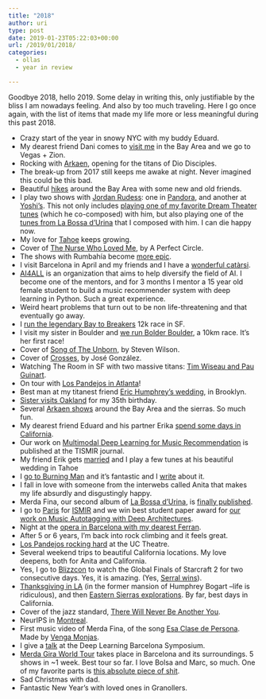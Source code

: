 ```yaml
---
title: "2018"
author: uri
type: post
date: 2019-01-23T05:22:03+00:00
url: /2019/01/2018/
categories:
  - ollas
  - year in review

---
```

Goodbye 2018, hello 2019. Some delay in writing this, only justifiable by the bliss I am nowadays feeling. And also by too much traveling. Here I go once again, with the list of items that made my life more or less meaningful during this past 2018.

  * Crazy start of the year in snowy NYC with my buddy Eduard.
  * My dearest friend Dani comes to <a href="https://www.instagram.com/p/BeJKemjHxdX/" rel="noopener" target="_blank">visit me</a> in the Bay Area and we go to Vegas + Zion.
  * Rocking with <a href="https://www.instagram.com/p/BeoKf9TnPGK/" rel="noopener" target="_blank">Arkaen</a>, opening for the titans of Dio Disciples.
  * The break-up from 2017 still keeps me awake at night. Never imagined this could be this bad.
  * Beautiful <a href="https://www.instagram.com/p/BfWsYaxAbbA/" rel="noopener" target="_blank">hikes</a> around the Bay Area with some new and old friends.
  * I play two shows with <a href="https://www.instagram.com/p/BfsUdMIAiY8/" rel="noopener" target="_blank">Jordan Rudess</a>: one in <a href="https://www.instagram.com/p/Bfz0slrAW_z/" rel="noopener" target="_blank">Pandora</a>, and another at <a href="https://www.instagram.com/p/BgDX5BZgGCf/" rel="noopener" target="_blank">Yoshi&#8217;s</a>. This not only includes <a href="https://www.youtube.com/watch?v=srF5KSOH_gE" rel="noopener" target="_blank">playing one of my favorite Dream Theater tunes</a> (which he co-composed) with him, but also playing one of the <a href="https://www.youtube.com/watch?v=9RfREShyCRU" rel="noopener" target="_blank">tunes from La Bossa d&#8217;Urina</a> that I composed with him. I can die happy now.
  * My love for <a href="https://www.instagram.com/p/BhA1-TYA_Ct/" rel="noopener" target="_blank">Tahoe</a> keeps growing.
  * Cover of <a href="https://www.youtube.com/watch?v=rY0PXJH2Hhk" rel="noopener" target="_blank">The Nurse Who Loved Me</a>, by A Perfect Circle.
  * The shows with Rumbahía become <a href="https://www.instagram.com/p/BhQv6PvhB5O/" rel="noopener" target="_blank">more epic</a>.
  * I visit Barcelona in April and my friends and I have a <a href="https://www.instagram.com/p/BhloZQbhhub/" rel="noopener" target="_blank">wonderful catàrsi</a>.
  * <a href="https://ai-4-all.org/" rel="noopener" target="_blank">AI4ALL</a> is an organization that aims to help diversify the field of AI. I become one of the mentors, and for 3 months I mentor a 15 year old female student to build a music recommender system with deep learning in Python. Such a great experience.
  * Weird heart problems that turn out to be non life-threatening and that eventually go away.
  * I <a href="https://www.instagram.com/p/BjAirsGhn_z/" rel="noopener" target="_blank">run the legendary Bay to Breakers</a> 12k race in SF.
  * I visit my sister in Boulder and <a href="https://www.instagram.com/p/BjVZiq2BMrw/" rel="noopener" target="_blank">we run Bolder Boulder</a>, a 10km race. It&#8217;s her first race!
  * Cover of <a href="https://www.youtube.com/watch?v=ZwZoIF6GRng" rel="noopener" target="_blank">Song of The Unborn</a>, by Steven Wilson.
  * Cover of <a href="https://www.youtube.com/watch?v=XnLDun7DYmI" rel="noopener" target="_blank">Crosses</a>, by José González.
  * Watching The Room in SF with two massive titans: <a href="https://www.instagram.com/p/Bj2qW_JBNX0/" rel="noopener" target="_blank">Tim Wiseau and Pau Guinart</a>.
  * On tour with <a href="https://www.instagram.com/p/BkeV83MhWjM/" rel="noopener" target="_blank">Los Pandejos in Atlanta</a>!
  * Best man at my titanest friend <a href="https://www.instagram.com/p/BkqEM1Dhya6/" rel="noopener" target="_blank">Eric Humphrey&#8217;s wedding</a>, in Brooklyn.
  * <a href="https://www.instagram.com/p/Bk7Lkzih6zt/" rel="noopener" target="_blank">Sister visits Oakland</a> for my 35th birthday.
  * Several <a href="https://www.instagram.com/p/BmRi4EaBg8R/" rel="noopener" target="_blank">Arkaen shows</a> around the Bay Area and the sierras. So much fun.
  * My dearest friend Eduard and his partner Erika <a href="https://www.instagram.com/p/Bm1HnBbB_VM/" rel="noopener" target="_blank">spend some days in California</a>.
  * Our work on [Multimodal Deep Learning for Music Recommendation][1] is published at the TISMIR journal.
  * My friend Erik gets <a href="https://www.instagram.com/p/Bm5CzFlhmS5/" rel="noopener" target="_blank">married</a> and I play a few tunes at his beautiful wedding in Tahoe
  * I <a href="https://www.instagram.com/p/Bm7_2kpB8iM/" rel="noopener" target="_blank">go to Burning Man</a> and it&#8217;s fantastic and I <a href="/" rel="noopener" target="_blank">write</a> about it.
  * I fall in love with someone from the interwebs called Anita that makes my life absurdly and disgustingly happy.
  * Merda Fina, our second album of [La Bossa d&#8217;Urina][2], is [finally published][3].
  * I go to <a href="https://www.instagram.com/p/BoFl2pJF7ON/" rel="noopener" target="_blank">Paris</a> for <a href="https://ismir2018.ircam.fr/" rel="noopener" target="_blank">ISMIR</a> and we win best student paper award for <a href="https://ccrma.stanford.edu/~urinieto/MARL/publications/ISMIR2018-Pons.pdf" rel="noopener" target="_blank">our work on Music Autotagging with Deep Architectures</a>.
  * Night at the [opera in Barcelona with my dearest Ferran][4].
  * After 5 or 6 years, I&#8217;m back into rock climbing and it feels great.
  * [Los Pandejos rocking hard][5] at the UC Theatre.
  * Several weekend trips to beautiful California locations. My love deepens, both for Anita and California.
  * Yes, I go to [Blizzcon][6] to watch the Global Finals of Starcraft 2 for two consecutive days. Yes, it is amazing. (Yes, [Serral wins][7]).
  * [Thanksgiving in LA][8] (in the former mansion of Humphrey Bogart &#8211;life is ridiculous), and then [Eastern Sierras explorations][9]. By far, best days in California.
  * Cover of the jazz standard, <a href="https://www.youtube.com/watch?v=2OAu9Daw6sI" rel="noopener" target="_blank">There Will Never Be Another You</a>.
  * NeurIPS in [Montreal][10].
  * First music video of Merda Fina, of the song [Esa Clase de Persona][11]. Made by [Venga Monjas][12].
  * I give a [talk][13] at the Deep Learning Barcelona Symposium.
  * [Merda Gira World Tour][14] takes place in Barcelona and its surroundings. 5 shows in ~1 week. Best tour so far. I love Bolsa and Marc, so much. One of my favorite parts is [this absolute piece of shit][15].
  * Sad Christmas with dad.
  * Fantastic New Year&#8217;s with loved ones in Granollers.

 [1]: https://transactions.ismir.net/articles/10.5334/tismir.10/
 [2]: https://labossadurina.com/
 [3]: https://labossadurina.bandcamp.com/album/merda-fina
 [4]: https://www.instagram.com/p/BojjGezldb1/
 [5]: https://www.instagram.com/p/BpIMcqsFlVc/
 [6]: https://www.instagram.com/p/BpsVe0TF0fz/
 [7]: https://www.instagram.com/p/BpvocaDlsPq/
 [8]: https://www.instagram.com/p/Bqta2TMFpWX/
 [9]: https://www.instagram.com/p/BqomdVsF4qx/
 [10]: https://www.instagram.com/p/BrBib4jlpBG/
 [11]: https://www.youtube.com/watch?v=NDoJ5bw9D3A
 [12]: https://www.youtube.com/channel/UCQekShMsq2z0ce_BpCQ_Aew
 [13]: https://www.youtube.com/watch?v=yMq_VMu-7nM
 [14]: https://labossadurina.com/2018/12/09/merda-gira-world-tour-2018/
 [15]: https://www.youtube.com/watch?v=EWlvM54XBs4&feature=youtu.be